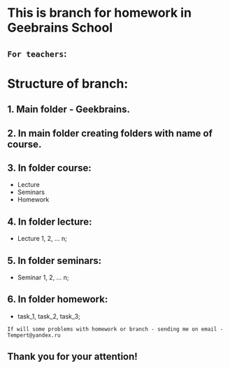 # This is branch for homework in Geebrains School

## `For teachers`:

# Structure of branch:
## 1. Main folder - Geekbrains.
## 2. In main folder creating folders with name of course.
## 3. In folder course:
- Lecture
- Seminars
- Homework

## 4. In folder lecture:
- Lecture 1, 2, ... n;
## 5. In folder seminars:
- Seminar 1, 2, ... n;
## 6. In folder homework:
- task_1, task_2, task_3;

`If will some problems with homework or branch - sending me on email - Tempert@yandex.ru`

## Thank you for your attention!